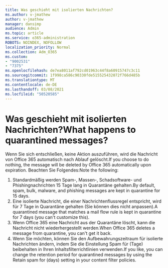 ```yaml
---
title: Was geschieht mit isolierten Nachrichten?
ms.author: v-jmathew
author: v-jmathew
manager: dansimp
audience: Admin
ms.topic: article
ms.service: o365-administration
ROBOTS: NOINDEX, NOFOLLOW
localization_priority: Normal
ms.collection: Adm_O365
ms.custom:
- "9002531"
- "7375"
ms.openlocfilehash: de7ea8011af792cd01963c44f8a60915747c3c11
ms.sourcegitcommit: 1f998ca586c90330fde515525432072f766d485b
ms.translationtype: MT
ms.contentlocale: de-DE
ms.lasthandoff: 03/08/2021
ms.locfileid: "50520585"
---
```

# <a name="what-happens-to-quarantined-messages"></a><span data-ttu-id="a86c0-102">Was geschieht mit isolierten Nachrichten?</span><span class="sxs-lookup"><span data-stu-id="a86c0-102">What happens to quarantined messages?</span></span>

<span data-ttu-id="a86c0-103">Wenn Sie sich entschließen, keine Aktion auszuführen, wird die Nachricht von Office 365 automatisch nach Ablauf gelöscht.</span><span class="sxs-lookup"><span data-stu-id="a86c0-103">If you choose to do nothing, the message will be deleted by Office 365 automatically upon expiration.</span></span> <span data-ttu-id="a86c0-104">Beachten Sie Folgendes:</span><span class="sxs-lookup"><span data-stu-id="a86c0-104">Note the following:</span></span>

1. <span data-ttu-id="a86c0-105">Standardmäßig werden Spam-, Massen-, Schadsoftware- und Phishingnachrichten 15 Tage lang in Quarantäne gehalten.</span><span class="sxs-lookup"><span data-stu-id="a86c0-105">By default, spam, bulk, malware, and phishing messages are kept in quarantine for 15 days.</span></span>
2. <span data-ttu-id="a86c0-106">Eine isolierte Nachricht, die einer Nachrichtenflussregel entspricht, wird für 7 Tage in Quarantäne gehalten (Sie können dies nicht anpassen).</span><span class="sxs-lookup"><span data-stu-id="a86c0-106">A quarantined message that matches a mail flow rule is kept in quarantine for 7 days (you can't customize this).</span></span>
3. <span data-ttu-id="a86c0-107">Wenn Office 365 eine Nachricht aus der Quarantäne löscht, kann die Nachricht nicht wiederhergestellt werden.</span><span class="sxs-lookup"><span data-stu-id="a86c0-107">When Office 365 deletes a message from quarantine, you can't get it back.</span></span>
4. <span data-ttu-id="a86c0-108">Wenn Sie möchten, können Sie den Aufbewahrungszeitraum für isolierte Nachrichten ändern, indem Sie die Einstellung Spam für (Tage) beibehalten in Ihren Inhaltsfilterrichtlinien verwenden.</span><span class="sxs-lookup"><span data-stu-id="a86c0-108">If you like, you can change the retention period for quarantined messages by using the Retain spam for (days) setting in your content filter policies.</span></span>
